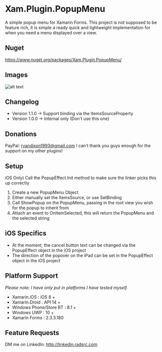 # Xam.Plugin.PopupMenu
A simple popup menu for Xamarin Forms.
This project is not supposed to be feature rich, it is simple a ready quick and lightweight implementation for when you need a menu displayed over a view.

## Nuget
https://www.nuget.org/packages/Xam.Plugin.PopupMenu/

## Images
![alt text](http://i.imgur.com/eWWPDov.png "Popup Menu 1.1.0")

## Changelog
* Version 1.1.0 -> Support binding via the ItemsSourceProperty
* Version 1.0.0 -> Internal only (Don't use this one)

## Donations
PayPal: ryandixon1993@gmail.com
I can't thank you guys enough for the support on my other plugins!

## Setup
iOS Only) Call the PopupEffect.Init method to make sure the linker picks this up correctly
1) Create a new PopupMenu Object
2) Either manually set the ItemsSource, or use SetBinding
3) Call ShowPopup on the PopupMenu, passing in the root view you wish for the popup to inherit from
4) Attach an event to OnItemSelected, this will return the PopupMenu and the selected string

## iOS Specifics
* At the moment, the cancel button text can be changed via the PopupEffect object in the iOS project
* The direction of the popover on the iPad can be set in the PopupEffect object in the iOS project

## Platform Support
*Please note: I have only put in platforms I have tested myself.*
* Xamarin.iOS : iOS 8 +
* Xamarin.Droid : API 14 +
* Windows Phone/Store RT : 8.1 +
* Windows UWP : 10 +
* Xamarin Forms : 2.3.3.180

## Feature Requests
DM me on LinkedIn: http://linkedin.radsrc.com
